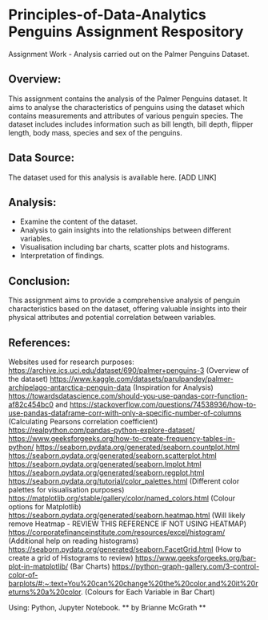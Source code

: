 # Principles-of-Data-Analytics Penguins Assignment Respository 

Assignment Work - Analysis carried out on the Palmer Penguins Dataset.  

## Overview: 
This assignment contains the analysis of the Palmer Penguins dataset. It aims to analyse the characteristics of penguins using the dataset which contains measurements and attributes of various penguin species. The dataset includes includes information such as bill length, bill depth, flipper length, body mass, species and sex of the penguins. 

## Data Source: 
The dataset used for this analysis is available here. [ADD LINK]

## Analysis: 
- Examine the content of the dataset. 
- Analysis to gain insights into the relationships between different variables. 
- Visualisation including bar charts, scatter plots and histograms.
- Interpretation of findings.

## Conclusion: 
This assignment aims to provide a comprehensive analysis of penguin characteristics based on the dataset, offering valuable insights into their physical attributes and potential correlation between variables. 

## References: 
Websites used for research purposes: 
https://archive.ics.uci.edu/dataset/690/palmer+penguins-3 (Overview of the dataset)
https://www.kaggle.com/datasets/parulpandey/palmer-archipelago-antarctica-penguin-data (Inspiration for Analysis)
https://towardsdatascience.com/should-you-use-pandas-corr-function-af82c454bc0 and https://stackoverflow.com/questions/74538936/how-to-use-pandas-dataframe-corr-with-only-a-specific-number-of-columns (Calculating Pearsons correlation coefficient)
https://realpython.com/pandas-python-explore-dataset/
https://www.geeksforgeeks.org/how-to-create-frequency-tables-in-python/
https://seaborn.pydata.org/generated/seaborn.countplot.html
https://seaborn.pydata.org/generated/seaborn.scatterplot.html
https://seaborn.pydata.org/generated/seaborn.lmplot.html 
https://seaborn.pydata.org/generated/seaborn.regplot.html
https://seaborn.pydata.org/tutorial/color_palettes.html (Different color palettes for visualisation purposes)
https://matplotlib.org/stable/gallery/color/named_colors.html (Colour options for Matplotlib)
https://seaborn.pydata.org/generated/seaborn.heatmap.html (Will likely remove Heatmap - REVIEW THIS REFERENCE IF NOT USING HEATMAP)
https://corporatefinanceinstitute.com/resources/excel/histogram/ (Additional help on reading histograms)
https://seaborn.pydata.org/generated/seaborn.FacetGrid.html (How to create a grid of Histograms to review)
https://www.geeksforgeeks.org/bar-plot-in-matplotlib/ (Bar Charts)
https://python-graph-gallery.com/3-control-color-of-barplots/#:~:text=You%20can%20change%20the%20color,and%20it%20returns%20a%20color. (Colours for Each Variable in Bar Chart)

Using: Python, Jupyter Notebook. 
** by Brianne McGrath **
